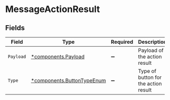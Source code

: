 # MessageActionResult


## Fields

| Field                                                                   | Type                                                                    | Required                                                                | Description                                                             |
| ----------------------------------------------------------------------- | ----------------------------------------------------------------------- | ----------------------------------------------------------------------- | ----------------------------------------------------------------------- |
| `Payload`                                                               | [*components.Payload](../../models/components/payload.md)               | :heavy_minus_sign:                                                      | Payload of the action result                                            |
| `Type`                                                                  | [*components.ButtonTypeEnum](../../models/components/buttontypeenum.md) | :heavy_minus_sign:                                                      | Type of button for the action result                                    |